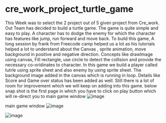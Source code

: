 # cre_work_project_turtle_game
This Week was to select the 2 project out of 5 given project from Cre_work. Out Team has decided to build a turtle game.
The game is quite simple and easy to play. A character has to dodge the enemy for which the character has features like jump, run forward and move back.
To build this game, A long session by frank from Freecode camp helped us a lot as his tutorials helped a lot to understand about the Canvas , sprite animation, move background in positive and negative direction. Concepts like  drawImage using canvas, Fill rectangle, use circle to detect the collision and provide the necessary co-oridinates to character.
In this game we build a player called tutrle using sprite sheet and also enemy by using sprite sheet. The background image added in the canvas which is running in loop.
Details like Score and Game over status has been added as well.
Still there is a lot of room for improvement which we will keep on adding into this game.
below snap shot is the first page in which you have to click on play button which will re-direct you to main game window
![image](https://user-images.githubusercontent.com/65460472/190917432-e560663d-cd72-4cf4-9c00-a917bf5397ce.png)

main game window
![image](https://user-images.githubusercontent.com/65460472/190917461-8ed724a8-bf7a-4ca0-ab02-8482172d8ea1.png)

![image](https://user-images.githubusercontent.com/65460472/190917488-2a97cec8-2223-4e59-97b7-9d1bb0ffe302.png)
